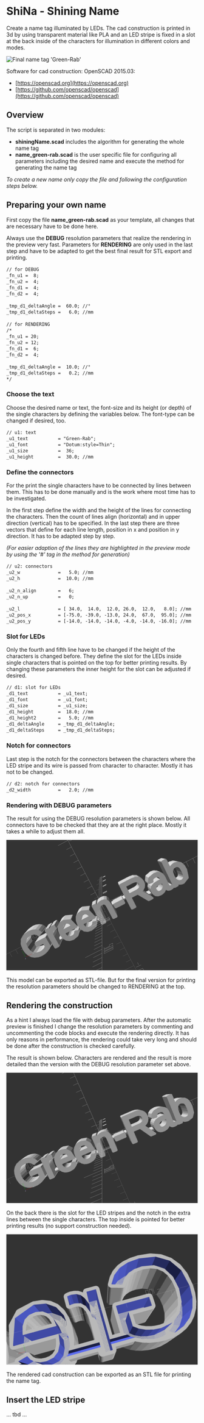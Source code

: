 # ShiNa - Shining Name #

Create a name tag illuminated by LEDs. The cad construction is printed in 3d by using transparent material like PLA and an LED stripe is fixed in a slot at the back inside of the characters for illumination in different colors and modes.

![Final name tag 'Green-Rab'](pictures/tbd.png)

Software for cad construction: OpenSCAD 2015.03:
- [https://openscad.org](https://openscad.org)
- [https://github.com/openscad/openscad](https://github.com/openscad/openscad)

## Overview ##

The script is separated in two modules:
- __shiningName.scad__ includes the algorithm for generating the whole name tag
- __name_green-rab.scad__ is the user specific file for configuring all parameters including the desired name and execute the method for generating the name tag

*To create a new name only copy the file and following the configuration steps below.*

## Preparing your own name ##

First copy the file __name_green-rab.scad__ as your template, all changes that are necessary have to be done here.

Always use the **DEBUG** resolution parameters that realize the rendering in the preview very fast. Parameters for **RENDERING** are only used in the last step and have to be adapted to get the best final result for STL export and printing.

```
// for DEBUG
_fn_u1 =  8;
_fn_u2 =  4;
_fn_d1 =  4;
_fn_d2 =  4;

_tmp_d1_deltaAngle =  60.0; //°
_tmp_d1_deltaSteps =   6.0; //mm

// for RENDERING
/*
_fn_u1 = 20;
_fn_u2 = 12;
_fn_d1 =  6;
_fn_d2 =  4;

_tmp_d1_deltaAngle =  10.0; //°
_tmp_d1_deltaSteps =   0.2; //mm
*/
```

### Choose the text ###

Choose the desired name or text, the font-size and its height (or depth) of the single characters by defining the variables below. The font-type can be changed if desired, too.

```
// u1: text
_u1_text           = "Green-Rab";
_u1_font           = "Dotum:style=Thin";
_u1_size           =  36;
_u1_height         =  30.0; //mm
```

### Define the connectors ###

For the print the single characters have to be connected by lines between them. This has to be done manually and is the work where most time has to be investigated.

In the first step define the width and the height of the lines for connecting the characters. Then the count of lines align (horizontal) and in upper direction (vertical) has to be specified. In the last step there are three vectors that define for each line length, position in x and position in y direction. It has to be adapted step by step.

*(For easier adaption of the lines they are highlighted in the preview mode by using the '#' tag in the method for generation)*

```
// u2: connectors
_u2_w              =   5.0; //mm
_u2_h              =  10.0; //mm

_u2_n_align        =   6;
_u2_n_up           =   0;

_u2_l              = [ 34.0,  14.0,  12.0, 26.0,  12.0,   8.0]; //mm
_u2_pos_x          = [-75.0, -39.0, -13.0, 24.0,  67.0,  95.0]; //mm
_u2_pos_y          = [-14.0, -14.0, -14.0, -4.0, -14.0, -16.0]; //mm
```

### Slot for LEDs ###

Only the fourth and fifth line have to be changed if the height of the characters is changed before. They define the slot for the LEDs inside single characters that is pointed on the top for better printing results. By changing these parameters the inner height for the slot can be adjusted if desired.

```
// d1: slot for LEDs
_d1_text           = _u1_text;
_d1_font           = _u1_font;
_d1_size           = _u1_size;
_d1_height         =  18.0; //mm
_d1_height2        =   5.0; //mm
_d1_deltaAngle     = _tmp_d1_deltaAngle;
_d1_deltaSteps     = _tmp_d1_deltaSteps;
```

### Notch for connectors ###

Last step is the notch for the connectors between the characters where the LED stripe and its wire is passed from character to character. Mostly it has not to be changed.

```
// d2: notch for connectors
_d2_width          =   2.0; //mm
```

### Rendering with DEBUG parameters ###

The result for using the DEBUG resolution parameters is shown below. All connectors have to be checked that they are at the right place. Mostly it takes a while to adjust them all.

![Rendering with debug parameters](pictures/name_green-rab_debug.png)

This model can be exported as STL-file. But for the final version for printing the resolution parameters should be changed to RENDERING at the top.

## Rendering the construction ##

As a hint I always load the file with debug parameters. After the automatic preview is finished I change the resolution parameters by commenting and uncommenting the code blocks and execute the rendering directly. It has only reasons in performance, the rendering could take very long and should be done after the construction is checked carefully.

The result is shown below. Characters are rendered and the result is more detailed than the version with the DEBUG resolution parameter set above.

![Rendering with final parameters](pictures/name_green-rab_render.png)

On the back there is the slot for the LED stripes and the notch in the extra lines between the single characters. The top inside is pointed for better printing results (no support construction needed).

![Slot for LED stripe and notch for wiring between characters](pictures/name_green-rab_ledSlot.png)

The rendered cad construction can be exported as an STL file for printing the name tag.

## Insert the LED stripe ##

... tbd ...